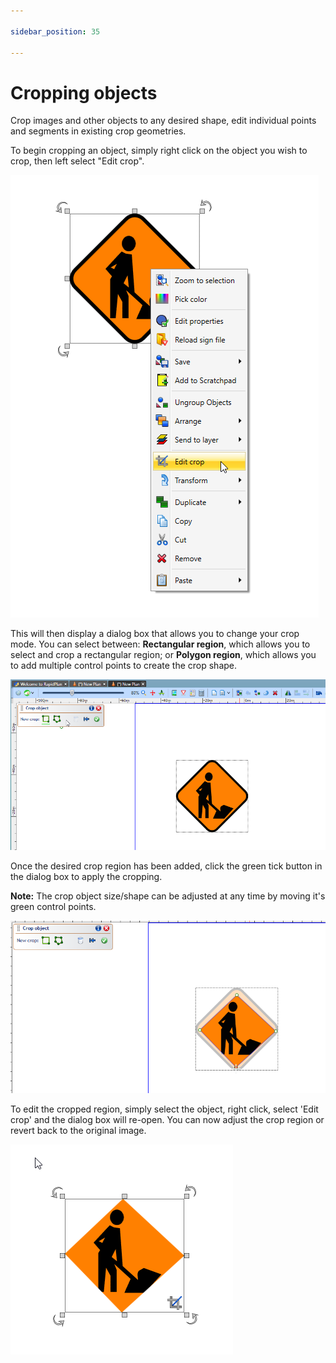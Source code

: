 ```yaml
---

sidebar_position: 35

---
```

# Cropping objects

Crop images and other objects to any desired shape, edit individual points and segments in existing crop geometries.

To begin cropping an object, simply right click on the object you wish to crop, then left select "Edit crop".

![Edit_crop](./assets/Edit_crop.png)

This will then display a dialog box that allows you to change your crop mode. You can select between: **Rectangular region**, which allows you to select and crop a rectangular region; or **Polygon region**, which allows you to add multiple control points to create the crop shape.

![Crop_box](./assets/Crop_box.png)

Once the desired crop region has been added, click the green tick button in the dialog box to apply the cropping.

**Note:** The crop object size/shape can be adjusted at any time by moving it's green control points.

![Cropped_image](./assets/Cropped_image.png)

To edit the cropped region, simply select the object, right click, select 'Edit crop' and the dialog box will re-open.  You can now adjust the crop region or revert back to the original image.

![Finished_crop](./assets/Finished_crop.png)
